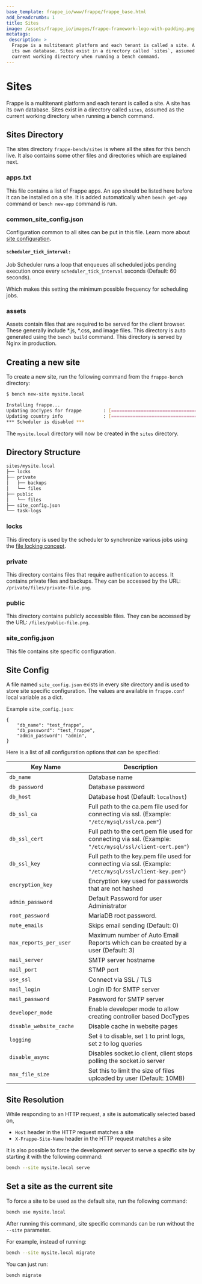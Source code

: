 ```yaml
---
base_template: frappe_io/www/frappe/frappe_base.html
add_breadcrumbs: 1
title: Sites
image: /assets/frappe_io/images/frappe-framework-logo-with-padding.png
metatags:
 description: >
  Frappe is a multitenant platform and each tenant is called a site. A site has
  its own database. Sites exist in a directory called `sites`, assumed as the
  current working directory when running a bench command.
---
```


# Sites

Frappe is a multitenant platform and each tenant is called a site. A site has
its own database. Sites exist in a directory called `sites`, assumed as the
current working directory when running a bench command.

## Sites Directory

The sites directory `frappe-bench/sites` is where all the sites for this bench
live. It also contains some other files and directories which are explained next.

### apps.txt

This file contains a list of Frappe apps. An app should be listed here before it
can be installed on a site. It is added automatically when `bench get-app`
command or `bench new-app` command is run.

### common\_site\_config.json

Configuration common to all sites can be put in this file. Learn more about
[site configuration]().

#### `scheduler_tick_interval:`
Job Scheduler runs a loop that enqueues all scheduled jobs pending execution once every `scheduler_tick_interval` seconds (Default: 60 seconds).

Which makes this setting the minimum possible frequency for scheduling jobs.

### assets

Assets contain files that are required to be served for the client browser.
These generally include *.js, *.css, and image files. This directory is auto
generated using the `bench build` command. This directory is served by Nginx in
production.

## Creating a new site

To create a new site, run the following command from the `frappe-bench` directory:

```sh
$ bench new-site mysite.local

Installing frappe...
Updating DocTypes for frappe        : [========================================]
Updating country info               : [========================================]
*** Scheduler is disabled ***
```

The `mysite.local` directory will now be created in the `sites` directory.

## Directory Structure

```sh
sites/mysite.local
├── locks
├── private
│   ├── backups
│   └── files
├── public
│   └── files
├── site_config.json
└── task-logs
```

### locks

This directory is used by the scheduler to synchronize various jobs using
the [file locking concept](http://en.wikipedia.org/wiki/File_locking).

### private

This directory contains files that require authentication to access. It contains
private files and backups. They can be accessed by the URL:
`/private/files/private-file.png`.

### public

This directory contains publicly accessible files. They can be accessed by the
URL: `/files/public-file.png`.

### site_config.json

This file contains site specific configuration.

## Site Config

A file named `site_config.json` exists in every site directory and is used to
store site specific configuration. The values are available in `frappe.conf`
local variable as a dict.

Example `site_config.json`:

```
{
	"db_name": "test_frappe",
	"db_password": "test_frappe",
	"admin_password": "admin",
}
```

Here is a list of all configuration options that can be specified:



<img width=250>Key Name | Description
-----------------     | -----------
`db_name`             | Database name
`db_password`         | Database password
`db_host`             | Database host (Default: `localhost`)
`db_ssl_ca`           | Full path to the ca.pem file used for connecting via ssl. (Example: `"/etc/mysql/ssl/ca.pem"`)
`db_ssl_cert`         | Full path to the cert.pem file used for connecting via ssl. (Example: `"/etc/mysql/ssl/client-cert.pem"`)
`db_ssl_key`          | Full path to the key.pem file used for connecting via ssl. (Example: `"/etc/mysql/ssl/client-key.pem"`)
`encryption_key`      | Encryption key used for passwords that are not hashed
`admin_password`      | Default Password for user Administrator
`root_password`       | MariaDB root password.
`mute_emails`         | Skips email sending (Default: 0)
`max_reports_per_user`| Maximum number of Auto Email Reports which can be created by a user (Default: 3)
`mail_server`         | SMTP server hostname
`mail_port`           | STMP port
`use_ssl`             | Connect via SSL / TLS
`mail_login`          | Login ID for SMTP server
`mail_password`       | Password for SMTP server
`developer_mode`      | Enable developer mode to allow creating controller based DocTypes
`disable_website_cache` | Disable cache in website pages
`logging`             | Set `0` to disable, set `1` to print logs, set `2` to log queries
`disable_async`       | Disables socket.io client, client stops polling the socket.io server
`max_file_size`       | Set this to limit the size of files uploaded by user (Default: 10MB)

## Site Resolution

While responding to an HTTP request, a site is automatically selected based on,

* `Host` header in the HTTP request matches a site
* `X-Frappe-Site-Name` header in the HTTP request matches a site

It is also possible to force the development server to serve a specific site by
starting it with the following command:

```sh
bench --site mysite.local serve
```

## Set a site as the current site

To force a site to be used as the default site, run the following command:

```sh
bench use mysite.local
```

After running this command, site specific commands can be run without the
`--site` parameter.

For example, instead of running:
```sh
bench --site mysite.local migrate
```

You can just run:
```sh
bench migrate
```
